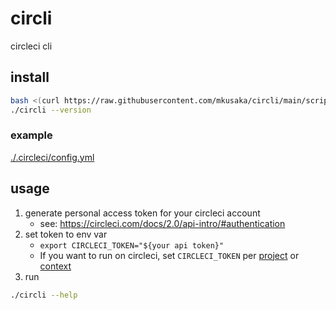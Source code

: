 # circli
circleci cli

## install

```bash
bash <(curl https://raw.githubusercontent.com/mkusaka/circli/main/scripts/install.bash)
./circli --version
```

### example
[./.circleci/config.yml](./.circleci/config.yml)

## usage

1. generate personal access token for your circleci account
   - see: https://circleci.com/docs/2.0/api-intro/#authentication
2. set token to env var
   - `export CIRCLECI_TOKEN="${your api token}"`
   - If you want to run on circleci, set `CIRCLECI_TOKEN` per [project](https://circleci.com/docs/2.0/env-vars/#setting-an-environment-variable-in-a-project) or [context](https://circleci.com/docs/2.0/env-vars/#setting-an-environment-variable-in-a-context)
3. run

```bash
./circli --help
```
